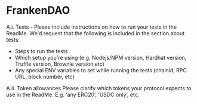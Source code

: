 # FrankenDAO




A.i. Tests - Please include instructions on how to run your tests in the ReadMe. We'd request that the following is included in the section about tests:
- Steps to run the tests
- Which setup you're using (e.g. Nodejs/NPM version, Hardhat version, Truffle version, Brownie version etc)
- Any special ENV variables to set while running the tests (chainid, RPC URL, block number, etc)

A.ii. Token allowances
Please clarify which tokens your protocol expects to use in the ReadMe. E.g. ‘any ERC20’, ‘USDC only’, etc.
